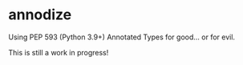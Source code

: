 # annodize

Using PEP 593 (Python 3.9+) Annotated Types for good... or for evil.

This is still a work in progress!
